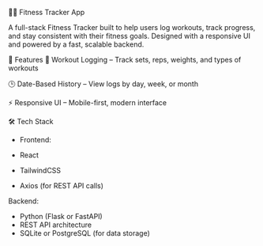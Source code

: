 🏋️‍♂️ Fitness Tracker App

A full-stack Fitness Tracker built to help users log workouts, track progress, and stay consistent with their fitness goals. Designed with a responsive UI and powered by a fast, scalable backend.

🚀 Features
📝 Workout Logging – Track sets, reps, weights, and types of workouts

🕒 Date-Based History – View logs by day, week, or month

⚡ Responsive UI – Mobile-first, modern interface

🛠️ Tech Stack

- Frontend:

- React
- TailwindCSS
- Axios (for REST API calls)

Backend:

- Python (Flask or FastAPI)
- REST API architecture
- SQLite or PostgreSQL (for data storage)
